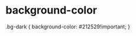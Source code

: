 # background-color

.bg-dark {
background-color: #212529!important;
}

<i className="bi bi-search"></i>
